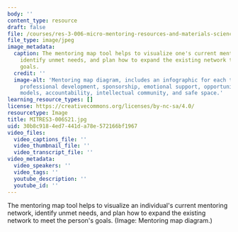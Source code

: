 ```yaml
---
body: ''
content_type: resource
draft: false
file: /courses/res-3-006-micro-mentoring-resources-and-materials-science-curriculum-spring-2021/mitres3-006s21.jpg
file_type: image/jpeg
image_metadata:
  caption: The mentoring map tool helps to visualize one's current mentoring network,
    identify unmet needs, and plan how to expand the existing network to meet one's
    goals.
  credit: ''
  image-alt: 'Mentoring map diagram, includes an infographic for each thread: feedback,
    professional development, sponsorship, emotional support, opportunities, role
    models, accountability, intellectual community, and safe space.'
learning_resource_types: []
license: https://creativecommons.org/licenses/by-nc-sa/4.0/
resourcetype: Image
title: MITRES3-006S21.jpg
uid: 30b8c918-4ed7-441d-a78e-572166bf1967
video_files:
  video_captions_file: ''
  video_thumbnail_file: ''
  video_transcript_file: ''
video_metadata:
  video_speakers: ''
  video_tags: ''
  youtube_description: ''
  youtube_id: ''
---
```

The mentoring map tool helps to visualize an individual's current mentoring network, identify unmet needs, and plan how to expand the existing network to meet the person's goals. (Image: Mentoring map diagram.)